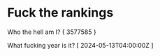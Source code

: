 # Fuck the rankings

Who the hell am I?
{ 3577585 }

What fucking year is it?
[ 2024-05-13T04:00:00Z ]

